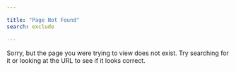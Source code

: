 ```yaml
---

title: "Page Not Found"
search: exclude

---  
```


Sorry, but the page you were trying to view does not exist. Try searching for it or looking at the URL to see if it looks correct.
